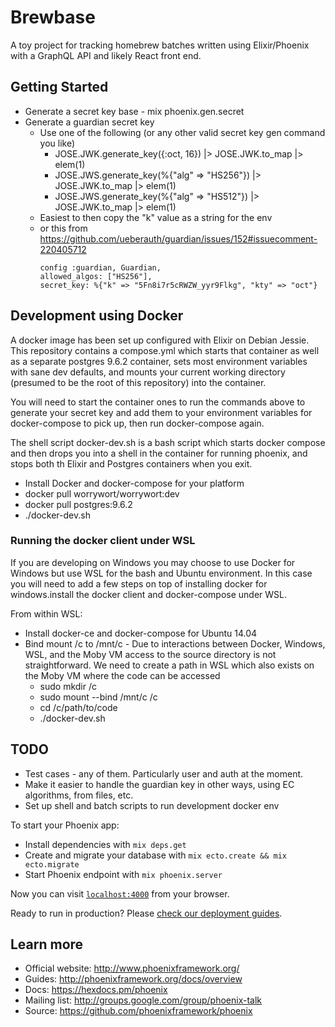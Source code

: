 # Brewbase

A toy project for tracking homebrew batches written using Elixir/Phoenix
with a GraphQL API and likely React front end.

## Getting Started
* Generate a secret key base - mix phoenix.gen.secret
* Generate a guardian secret key
  * Use one of the following (or any other valid secret key gen command you like)
    * JOSE.JWK.generate_key({:oct, 16}) |> JOSE.JWK.to_map |> elem(1)
    * JOSE.JWS.generate_key(%{"alg" => "HS256"}) |> JOSE.JWK.to_map |> elem(1)
    * JOSE.JWS.generate_key(%{"alg" => "HS512"}) |> JOSE.JWK.to_map |> elem(1)
  * Easiest to then copy the "k" value as a string for the env
  * or this from https://github.com/ueberauth/guardian/issues/152#issuecomment-220405712
    ```
    config :guardian, Guardian,
    allowed_algos: ["HS256"],
    secret_key: %{"k" => "5Fn8i7r5cRWZW_yyr9Flkg", "kty" => "oct"}
    ```
  
## Development using Docker

A docker image has been set up configured with Elixir on Debian Jessie.
This repository contains a compose.yml which starts that container as well
as a separate postgres 9.6.2 container, sets most environment variables
with sane dev defaults, and mounts your current working directory (presumed
to be the root of this repository) into the container.

You will need to start the container ones to run the commands above to generate your secret key and add them to your environment
variables for docker-compose to pick up, then run docker-compose again.

The shell script docker-dev.sh is a bash script which starts docker compose and then drops you into a shell in the container for
running phoenix, and stops both th Elixir and Postgres containers when you exit.

* Install Docker and docker-compose for your platform
* docker pull worrywort/worrywort:dev
* docker pull postgres:9.6.2
* ./docker-dev.sh

### Running the docker client under WSL
If you are developing on Windows you may choose to use Docker for Windows but use WSL for the bash and Ubuntu environment.  In
this case you will need to add a few steps on top of installing docker for windows.install the docker client and docker-compose
under WSL.

From within WSL:
* Install docker-ce and docker-compose for Ubuntu 14.04
* Bind mount /c to /mnt/c - Due to interactions between Docker, Windows, WSL, and the Moby VM access to the source directory is not straightforward.  We need to create a path in WSL which also exists on the Moby VM where the code can be accessed
  * sudo mkdir /c
  * sudo mount --bind /mnt/c /c
  * cd /c/path/to/code
  * ./docker-dev.sh

## TODO

* Test cases - any of them.  Particularly user and auth at the moment.
* Make it easier to handle the guardian key in other ways, using EC algorithms, from files, etc.
* Set up shell and batch scripts to run development docker env

To start your Phoenix app:

  * Install dependencies with `mix deps.get`
  * Create and migrate your database with `mix ecto.create && mix ecto.migrate`
  * Start Phoenix endpoint with `mix phoenix.server`

Now you can visit [`localhost:4000`](http://localhost:4000) from your browser.

Ready to run in production? Please [check our deployment guides](http://www.phoenixframework.org/docs/deployment).

## Learn more

  * Official website: http://www.phoenixframework.org/
  * Guides: http://phoenixframework.org/docs/overview
  * Docs: https://hexdocs.pm/phoenix
  * Mailing list: http://groups.google.com/group/phoenix-talk
  * Source: https://github.com/phoenixframework/phoenix
